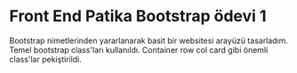 # Front End Patika Bootstrap ödevi 1
Bootstrap nimetlerinden yararlanarak basit bir websitesi arayüzü tasarladım. Temel bootstrap class'ları kullanıldı. Container row col card gibi önemli class'lar pekiştirildi. 
